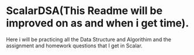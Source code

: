 # ScalarDSA(This Readme will be improved on as and when i get time).
Here i will be practicing all the Data Structure and Algorithim and the assignment and homework questions that I get in Scalar.
